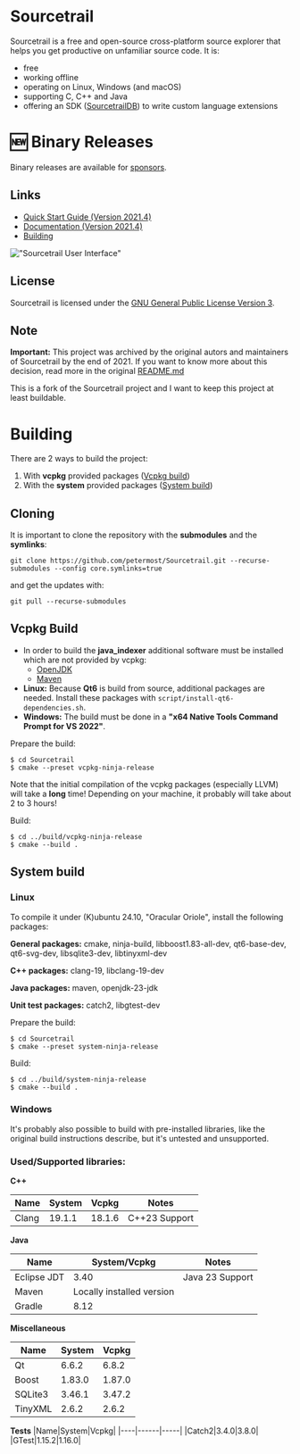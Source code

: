 # Sourcetrail

Sourcetrail is a free and open-source cross-platform source explorer that helps you get productive on unfamiliar source code. It is:
* free
* working offline
* operating on Linux, Windows (and macOS)
* supporting C, C++ and Java
* offering an SDK ([SourcetrailDB](https://github.com/CoatiSoftware/SourcetrailDB)) to write custom language extensions

# 🆕 Binary Releases

Binary releases are available for [sponsors](https://github.com/sponsors/petermost).


## __Links__
* [Quick Start Guide (Version 2021.4)](DOCUMENTATION.md#getting-started)
* [Documentation (Version 2021.4)](DOCUMENTATION.md)
* [Building](#building)

!["Sourcetrail User Interface"](docs/readme/user_interface.png "Sourcetrail User Interface")



## License

Sourcetrail is licensed under the [GNU General Public License Version 3](LICENSE.txt).

## Note

__Important:__ This project was archived by the original autors and maintainers of Sourcetrail by the end of 2021. If you want to know more about this decision, read more in the original [README.md](unused_coati_software_files/README.md)

This is a fork of the Sourcetrail project and I want to keep this project at least buildable. 

# Building

There are 2 ways to build the project:
1. With **vcpkg** provided packages ([Vcpkg build](#vcpkg-build))
2. With the **system** provided packages ([System build](#system-build))

## Cloning

It is important to clone the repository with the **submodules** and the **symlinks**:
```
git clone https://github.com/petermost/Sourcetrail.git --recurse-submodules --config core.symlinks=true
```
and get the updates with:
```
git pull --recurse-submodules
```



## Vcpkg Build

* In order to build the **java_indexer** additional software must be installed which are not provided by vcpkg:
    * [OpenJDK](https://jdk.java.net/)
    * [Maven](https://maven.apache.org/)
* **Linux:** Because **Qt6** is build from source, additional packages are needed. Install these packages with `script/install-qt6-dependencies.sh`.
* **Windows:** The build must be done in a **"x64 Native Tools Command Prompt for VS 2022"**.

Prepare the build:
```
$ cd Sourcetrail
$ cmake --preset vcpkg-ninja-release
```
Note that the initial compilation of the vcpkg packages (especially LLVM) will take a **long** time! Depending on your machine, it probably will take about 2 to 3 hours!

Build:
```
$ cd ../build/vcpkg-ninja-release
$ cmake --build .
```


## System build

### Linux

To compile it under (K)ubuntu 24.10, "Oracular Oriole", install the following packages:

**General packages:** cmake, ninja-build, libboost1.83-all-dev, qt6-base-dev, qt6-svg-dev, libsqlite3-dev, libtinyxml-dev

**C++ packages:** clang-19, libclang-19-dev

**Java packages:** maven, openjdk-23-jdk

**Unit test packages:** catch2, libgtest-dev

Prepare the build:
```
$ cd Sourcetrail
$ cmake --preset system-ninja-release
```

Build:
```
$ cd ../build/system-ninja-release
$ cmake --build .
```

### Windows
It's probably also possible to build with pre-installed libraries, like the original build instructions describe, but it's untested and unsupported.

### Used/Supported libraries: ###

**C++**

|Name|System|Vcpkg|Notes| 
|----|------|-----|-----|
|Clang|19.1.1|18.1.6|C++23 Support|

**Java**

|Name|System/Vcpkg|Notes|
|----|------------|-----|
|Eclipse JDT|3.40|Java 23 Support|
|Maven|Locally installed version|
|Gradle|8.12|

**Miscellaneous**

|Name|System|Vcpkg|
|----|------|-----|
|Qt|6.6.2|6.8.2|
|Boost|1.83.0|1.87.0|
|SQLite3|3.46.1|3.47.2|
|TinyXML|2.6.2|2.6.2|

**Tests**
|Name|System|Vcpkg|
|----|------|-----|
|Catch2|3.4.0|3.8.0|
|GTest|1.15.2|1.16.0|
